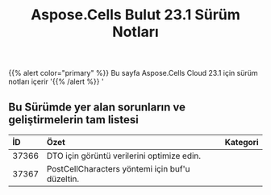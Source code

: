 ﻿---
title: Aspose.Cells Bulut 23.1 Sürüm Notları
second_title: Aspose.Cells Cloud Documen
type: docs
url: /tr/aspose-cells-cloud-23-1-release-notes/
description: Aspose.Cells Bulut, oluşturma, dönüştürme, birleştirme, bölme, korumalı, iç nesne işlemi vb. için Excel'i destekler
weight: 21
---
{{% alert color="primary" %}} 
Bu sayfa Aspose.Cells Cloud 23.1 için sürüm notları içerir
'{{% /alert %}} '
## **Bu Sürümde yer alan sorunların ve geliştirmelerin tam listesi**

|**İD**|**Özet**|**Kategori**|
|:- |:- |:- |
|37366 | DTO için görüntü verilerini optimize edin.|
|37367 | PostCellCharacters yöntemi için buf'u düzeltin.|
